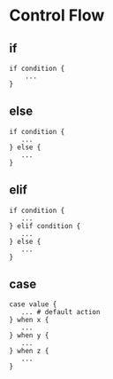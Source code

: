# Control Flow

## if

```
if condition {
    ...
}
```

## else

```
if condition {
   ...
} else {
   ...
}
```

## elif

```
if condition {
   ...
} elif condition {
   ...
} else {
   ...
}
```

## case

```
case value {
   ... # default action
} when x {
   ...
} when y {
   ...
} when z {
   ...
}
```
